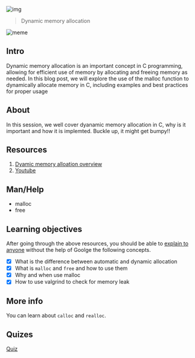 ![img](https://assets.imaginablefutures.com/media/images/ALX_Logo.max-200x150.png)
> Dynamic memory allocation 

![meme](https://s3.amazonaws.com/intranet-projects-files/holbertonschool-low_level_programming/216/IMG_2410.JPG)

## Intro 
 Dynamic memory allocation is an important concept in C programming, allowing for efficient use of memory by allocating and freeing memory as needed. In this blog post, we will explore the use of the malloc function to dynamically allocate memory in C, including examples and best practices for proper usage

## About 
In this session, we well cover dyanamic memory allocation in C, why is it important and how it is implemted.
Buckle up, it might get bumpy!!

## Resources 
1. [Dyamic memory alloation overview](https://s3.amazonaws.com/alx-intranet.hbtn.io/uploads/misc/2021/1/a094c90e7f466bbeaa49cb24c8f04e7f27aaad41.pdf?X-Amz-Algorithm=AWS4-HMAC-SHA256&X-Amz-Credential=AKIARDDGGGOUSBVO6H7D%2F20221014%2Fus-east-1%2Fs3%2Faws4_request&X-Amz-Date=20221014T190316Z&X-Amz-Expires=86400&X-Amz-SignedHeaders=host&X-Amz-Signature=2bc8065b92c043249914c3bcec07899997842025ce5bd687508d77fafcda9bc3)
2. [Youtube](https://www.youtube.com/watch?v=xDVC3wKjS64)

## Man/Help 

- malloc 
- free

## Learning objectives 
After going through the above resources, you should be able to [explain to anyone](https://fs.blog/feynman-learning-technique/) without the help of Goolge the following concepts.



* [X] What is the difference between automatic and dynamic allocation</li>
* [X] What is <code>malloc</code> and <code>free</code> and how to use them
* [X] Why and when use malloc
* [X] How to use valgrind to check for memory leak

## More info
You can learn about ```calloc``` and ```realloc```.

## Quizes
[Quiz](./quiz.md)
